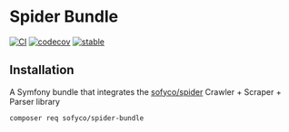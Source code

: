 # Spider Bundle

[![CI](https://github.com/sofyco/spider-bundle/actions/workflows/ci.yaml/badge.svg)](https://github.com/sofyco/spider-bundle/actions/workflows/ci.yaml)
[![codecov](https://codecov.io/gh/sofyco/spider-bundle/branch/main/graph/badge.svg)](https://codecov.io/gh/sofyco/spider-bundle)
[![stable](http://poser.pugx.org/sofyco/spider-bundle/v)](https://packagist.org/packages/sofyco/spider-bundle)

## Installation

A Symfony bundle that integrates the [sofyco/spider](https://github.com/sofyco/spider) Crawler + Scraper + Parser library

```bash
composer req sofyco/spider-bundle
```
